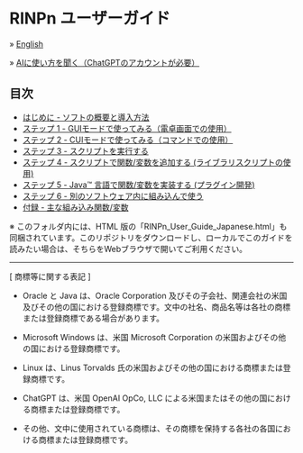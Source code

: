 # RINPn ユーザーガイド

&raquo; [English](Appendix.md)

&raquo; [AIに使い方を聞く（ChatGPTのアカウントが必要）](https://chatgpt.com/g/g-Hu225rEdv-rinpn-assistant)

## 目次

* [はじめに - ソフトの概要と導入方法](Introduction_Japanese.md)
* [ステップ 1 - GUIモードで使ってみる（電卓画面での使用）](Step1_Japanese.md)
* [ステップ 2 - CUIモードで使ってみる（コマンドでの使用）](Step2_Japanese.md)
* [ステップ 3 - スクリプトを実行する](Step3_Japanese.md)
* [ステップ 4 - スクリプトで関数/変数を追加する (ライブラリスクリプトの使用)](Step4_Japanese.md)
* [ステップ 5 - Java&trade; 言語で関数/変数を実装する (プラグイン開発)](Step5_Japanese.md)
* [ステップ 6 - 別のソフトウェア内に組み込んで使う](Step6_Japanese.md)
* [付録 - 主な組み込み関数/変数](Introduction_Japanese.md)

※ このフォルダ内には、HTML 版の「RINPn_User_Guide_Japanese.html」も同梱されています。このリポジトリをダウンロードし、ローカルでこのガイドを読みたい場合は、そちらをWebブラウザで開いてご利用ください。

---

\[ 商標等に関する表記 \]

* Oracle と Java は、Oracle Corporation 及びその子会社、関連会社の米国及びその他の国における登録商標です。文中の社名、商品名等は各社の商標または登録商標である場合があります。

* Microsoft Windows は、米国 Microsoft Corporation の米国およびその他の国における登録商標です。

* Linux は、Linus Torvalds 氏の米国およびその他の国における商標または登録商標です。

* ChatGPT は、米国 OpenAI OpCo, LLC による米国またはその他の国における商標または登録商標です。

* その他、文中に使用されている商標は、その商標を保持する各社の各国における商標または登録商標です。

